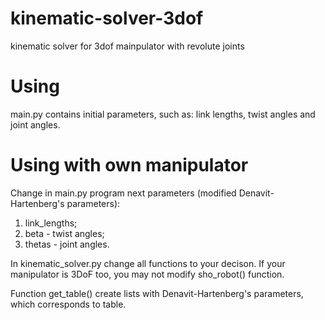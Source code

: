 # kinematic-solver-3dof
kinematic solver for 3dof mainpulator with revolute joints

# Using
main.py contains initial parameters, such as: link lengths, twist angles and joint angles.

# Using with own manipulator
Change in main.py program next parameters (modified Denavit-Hartenberg's parameters):
1. link_lengths;
2. beta - twist angles;
3. thetas - joint angles.

In kinematic_solver.py change all functions to your decison. If your manipulator is 3DoF too, you may not modify sho_robot() function.

Function get_table() create lists with Denavit-Hartenberg's parameters, which corresponds to table.
